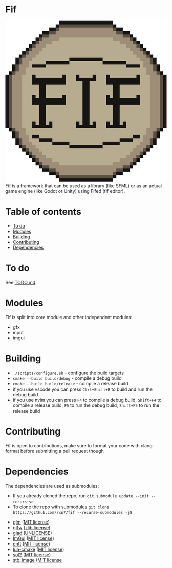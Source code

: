 # Fif
![logo](docs/logo.png)
Fif is a framework that can be used as a library (like SFML) or as an actual game engine (like Godot or Unity) using Fifed (fif editor).    

# Table of contents
- [To do](#to-do)  
- [Modules](#modules)  
- [Building](#building)  
- [Contributing](#contributing)  
- [Dependencies](#dependencies)  

# To do
See [TODO.md](TODO.md)

# Modules
Fif is split into core module and other independent modules:
- gfx
- input
- imgui

# Building
- ```./scripts/configure.sh``` - configure the build targets
- ```cmake --build build/debug``` - compile a debug build
- ```cmake --build build/release``` - compile a release build
- if you use vscode you can press `Ctrl+Shift+B` to build and run the debug build
- if you use nvim you can press `F4` to compile a debug build, `Shift+F4` to compile a release build, `F5` to run the debug build, `Shift+F5` to run the release build

# Contributing
Fif is open to contributions, make sure to format your code with clang-format before submitting a pull request though

# Dependencies
The dependencies are used as submodules:  
* If you already cloned the repo, run ```git submodule update --init --recursive```  
* To clone the repo with submodules ```git clone https://github.com/rxn7/fif --recurse-submodules -j8```  

- [glm](https://github.com/g-truc/glm) ([MIT license](https://github.com/g-truc/glm/blob/master/copying.txt))   
- [glfw](https://github.com/glfw/glfw) ([zlib license](https://github.com/glfw/glfw/blob/master/LICENSE.md))     
- [glad](https://github.com/nitrix/glad/) ([UNLICENSE](https://github.com/nitrix/glad/blob/master/UNLICENSE))   
- [ImGui](https://github.com/ocornut/imgui) ([MIT license](https://github.com/ocornut/imgui/blob/master/LICENSE.txt))   
- [entt](https://github.com/skypjack/entt) ([MIT license](https://github.com/skypjack/entt/blob/master/LICENSE))    
- [lua-cmake](https://github.com/lubgr/lua-cmake) ([MIT license](https://github.com/lubgr/lua-cmake/blob/master/LICENSE))    
- [sol2](https://github.com/ThePhD/sol2) ([MIT license](https://github.com/ThePhD/sol2/blob/develop/LICENSE.txt))    
- [stb_image](https://github.com/nothings/stb/blob/master/stb_image.h) ([MIT license](https://github.com/nothings/stb/blob/master/stb_image.h)
